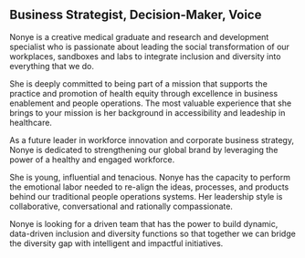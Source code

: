 ## Business Strategist, Decision-Maker, Voice

Nonye is a creative medical graduate and research and development specialist who is passionate about leading the social transformation of our workplaces, sandboxes and labs to integrate inclusion and diversity into everything that we do.

She is deeply committed to being part of a mission that supports the practice and promotion of health equity through excellence in business enablement and people operations. The most valuable experience that she brings to your mission is her background in accessibility and leadeship in healthcare.

As a future leader in workforce innovation and corporate business strategy, Nonye is dedicated to strengthening our global brand by leveraging the power of a healthy and engaged workforce. 

She is young, influential and tenacious. Nonye has the capacity to perform the emotional labor needed to re-align the ideas, processes, and products behind our traditional people operations systems. Her leadership style is collaborative, conversational and rationally compassionate. 

Nonye is looking for a driven team that has the power to build dynamic, data-driven inclusion and diversity functions so that together we can bridge the diversity gap with intelligent and impactful initiatives.
